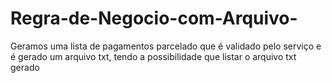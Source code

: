 # Regra-de-Negocio-com-Arquivo-
Geramos uma lista de pagamentos parcelado que é validado pelo  serviço e é gerado um arquivo txt, tendo a possibilidade que listar o arquivo txt gerado
